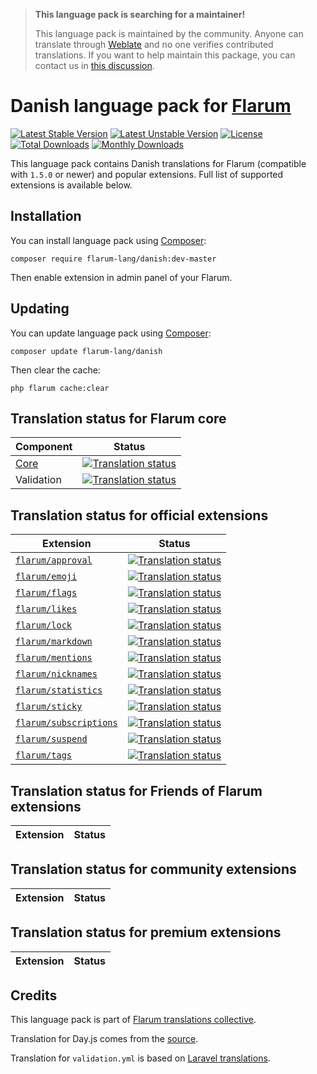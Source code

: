 > **This language pack is searching for a maintainer!**
>
> This language pack is maintained by the community. Anyone can translate through [Weblate](https://weblate.rob006.net/languages/da/flarum/) and no one verifies contributed translations. If you want to help maintain this package, you can contact us in [this discussion](https://discuss.flarum.org/d/27519-the-flarum-language-project).


# Danish language pack for [Flarum](https://flarum.org/)

[![Latest Stable Version](https://img.shields.io/packagist/v/flarum-lang/danish?color=success&label=stable)](https://packagist.org/packages/flarum-lang/danish) 
[![Latest Unstable Version](https://img.shields.io/packagist/v/flarum-lang/danish?include_prereleases&label=unstable)](https://packagist.org/packages/flarum-lang/danish) 
[![License](https://img.shields.io/packagist/l/flarum-lang/danish)](https://packagist.org/packages/flarum-lang/danish) 
[![Total Downloads](https://img.shields.io/packagist/dt/flarum-lang/danish)](https://packagist.org/packages/flarum-lang/danish/stats) 
[![Monthly Downloads](https://img.shields.io/packagist/dm/flarum-lang/danish)](https://packagist.org/packages/flarum-lang/danish/stats) 

This language pack contains Danish translations for Flarum (compatible with `1.5.0` or newer) and popular extensions. Full list of supported extensions is available below.


## Installation

You can install language pack using [Composer](https://getcomposer.org/):

```console
composer require flarum-lang/danish:dev-master
```

Then enable extension in admin panel of your Flarum.


## Updating

You can update language pack using [Composer](https://getcomposer.org/):

```console
composer update flarum-lang/danish
```

Then clear the cache:

```console
php flarum cache:clear
```


## Translation status for Flarum core

| Component | Status |
| --- | --- |
| [Core](https://github.com/flarum/flarum-core) | [![Translation status](https://weblate.rob006.net/widgets/flarum/da/core/svg-badge.svg)](https://weblate.rob006.net/projects/flarum/core/da/) |
| Validation | [![Translation status](https://weblate.rob006.net/widgets/flarum/da/validation/svg-badge.svg)](https://weblate.rob006.net/projects/flarum/validation/da/) |


## Translation status for official extensions

<!-- flarum-extensions-list-start -->

| Extension | Status |
| --- | --- |
| [`flarum/approval`](https://github.com/flarum/approval) | [![Translation status](https://weblate.rob006.net/widgets/flarum/da/flarum-approval/svg-badge.svg)](https://weblate.rob006.net/projects/flarum/flarum-approval/da/) |
| [`flarum/emoji`](https://github.com/flarum/emoji) | [![Translation status](https://weblate.rob006.net/widgets/flarum/da/flarum-emoji/svg-badge.svg)](https://weblate.rob006.net/projects/flarum/flarum-emoji/da/) |
| [`flarum/flags`](https://github.com/flarum/flags) | [![Translation status](https://weblate.rob006.net/widgets/flarum/da/flarum-flags/svg-badge.svg)](https://weblate.rob006.net/projects/flarum/flarum-flags/da/) |
| [`flarum/likes`](https://github.com/flarum/likes) | [![Translation status](https://weblate.rob006.net/widgets/flarum/da/flarum-likes/svg-badge.svg)](https://weblate.rob006.net/projects/flarum/flarum-likes/da/) |
| [`flarum/lock`](https://github.com/flarum/lock) | [![Translation status](https://weblate.rob006.net/widgets/flarum/da/flarum-lock/svg-badge.svg)](https://weblate.rob006.net/projects/flarum/flarum-lock/da/) |
| [`flarum/markdown`](https://github.com/flarum/markdown) | [![Translation status](https://weblate.rob006.net/widgets/flarum/da/flarum-markdown/svg-badge.svg)](https://weblate.rob006.net/projects/flarum/flarum-markdown/da/) |
| [`flarum/mentions`](https://github.com/flarum/mentions) | [![Translation status](https://weblate.rob006.net/widgets/flarum/da/flarum-mentions/svg-badge.svg)](https://weblate.rob006.net/projects/flarum/flarum-mentions/da/) |
| [`flarum/nicknames`](https://github.com/flarum/nicknames) | [![Translation status](https://weblate.rob006.net/widgets/flarum/da/flarum-nicknames/svg-badge.svg)](https://weblate.rob006.net/projects/flarum/flarum-nicknames/da/) |
| [`flarum/statistics`](https://github.com/flarum/statistics) | [![Translation status](https://weblate.rob006.net/widgets/flarum/da/flarum-statistics/svg-badge.svg)](https://weblate.rob006.net/projects/flarum/flarum-statistics/da/) |
| [`flarum/sticky`](https://github.com/flarum/sticky) | [![Translation status](https://weblate.rob006.net/widgets/flarum/da/flarum-sticky/svg-badge.svg)](https://weblate.rob006.net/projects/flarum/flarum-sticky/da/) |
| [`flarum/subscriptions`](https://github.com/flarum/subscriptions) | [![Translation status](https://weblate.rob006.net/widgets/flarum/da/flarum-subscriptions/svg-badge.svg)](https://weblate.rob006.net/projects/flarum/flarum-subscriptions/da/) |
| [`flarum/suspend`](https://github.com/flarum/suspend) | [![Translation status](https://weblate.rob006.net/widgets/flarum/da/flarum-suspend/svg-badge.svg)](https://weblate.rob006.net/projects/flarum/flarum-suspend/da/) |
| [`flarum/tags`](https://github.com/flarum/tags) | [![Translation status](https://weblate.rob006.net/widgets/flarum/da/flarum-tags/svg-badge.svg)](https://weblate.rob006.net/projects/flarum/flarum-tags/da/) |

<!-- flarum-extensions-list-stop -->


## Translation status for Friends of Flarum extensions

<!-- fof-extensions-list-start -->

| Extension | Status |
| --- | --- |

<!-- fof-extensions-list-stop -->


## Translation status for community extensions

<!-- various-extensions-list-start -->

| Extension | Status |
| --- | --- |

<!-- various-extensions-list-stop -->


## Translation status for premium extensions

<!-- premium-extensions-list-start -->

| Extension | Status |
| --- | --- |

<!-- premium-extensions-list-stop -->


## Credits

This language pack is part of [Flarum translations collective](https://github.com/rob006-software/flarum-translations).

Translation for Day.js comes from the [source](https://github.com/iamkun/dayjs/blob/v1.10.4/src/locale/da.js).

Translation for `validation.yml` is based on [Laravel translations](https://github.com/Laravel-Lang/lang/blob/8.1.3/src/da/validation.php).
